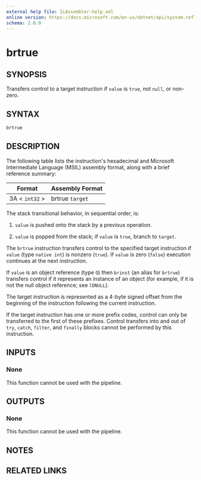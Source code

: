 ```yaml
---
external help file: ILAssembler-help.xml
online version: https://docs.microsoft.com/en-us/dotnet/api/system.reflection.emit.opcodes.brtrue
schema: 2.0.0
---
```


# brtrue

## SYNOPSIS

Transfers control to a target instruction if `value` is `true`, not `null`, or non-zero.

## SYNTAX

```powershell
brtrue
```

## DESCRIPTION

The following table lists the instruction's hexadecimal and Microsoft Intermediate Language (MSIL) assembly format, along with a brief reference summary:

| Format         | Assembly Format |
| -------------- | --------------- |
| 3A < `int32` > | brtrue `target` |

 The stack transitional behavior, in sequential order, is:

1.  `value` is pushed onto the stack by a previous operation.

2.  `value` is popped from the stack; if `value` is `true`, branch to `target`.

 The `brtrue` instruction transfers control to the specified target instruction if `value` (type `native int`) is nonzero (`true`). If `value` is zero (`false`) execution continues at the next instruction.

 If `value` is an object reference (type `O`) then `brinst` (an alias for `brtrue`) transfers control if it represents an instance of an object (for example, if it is not the null object reference; see `lDNULL`).

 The target instruction is represented as a 4-byte signed offset from the beginning of the instruction following the current instruction.

 If the target instruction has one or more prefix codes, control can only be transferred to the first of these prefixes. Control transfers into and out of `try`, `catch`, `filter`, and `finally` blocks cannot be performed by this instruction.

## INPUTS

### None

This function cannot be used with the pipeline.

## OUTPUTS

### None

This function cannot be used with the pipeline.

## NOTES

## RELATED LINKS
